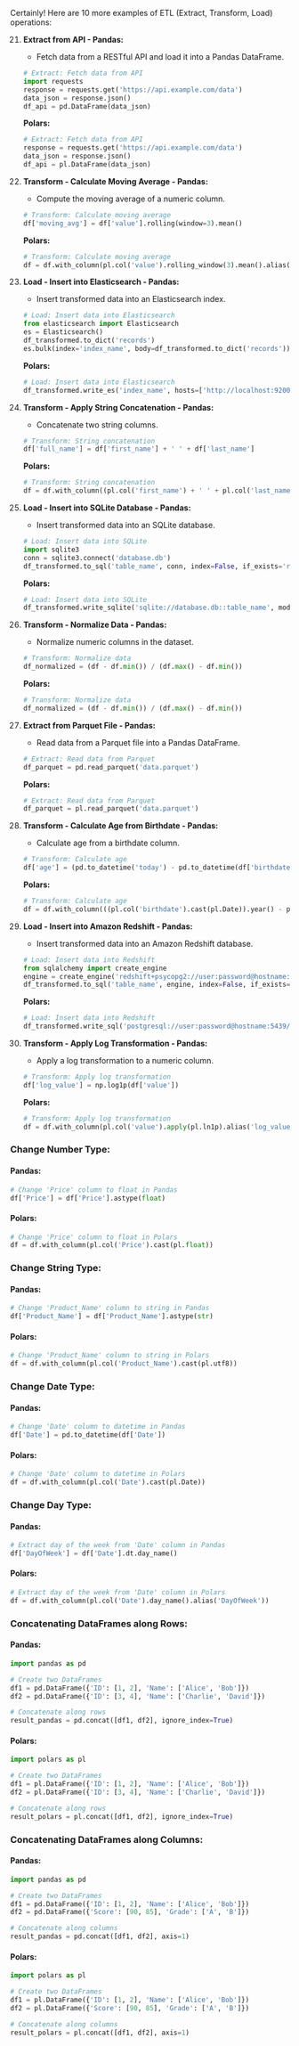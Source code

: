 Certainly! Here are 10 more examples of ETL (Extract, Transform, Load) operations:

21. **Extract from API - Pandas:**
    - Fetch data from a RESTful API and load it into a Pandas DataFrame.

    ```python
    # Extract: Fetch data from API
    import requests
    response = requests.get('https://api.example.com/data')
    data_json = response.json()
    df_api = pd.DataFrame(data_json)
    ```

    **Polars:**
    ```python
    # Extract: Fetch data from API
    response = requests.get('https://api.example.com/data')
    data_json = response.json()
    df_api = pl.DataFrame(data_json)
    ```

22. **Transform - Calculate Moving Average - Pandas:**
    - Compute the moving average of a numeric column.

    ```python
    # Transform: Calculate moving average
    df['moving_avg'] = df['value'].rolling(window=3).mean()
    ```

    **Polars:**
    ```python
    # Transform: Calculate moving average
    df = df.with_column(pl.col('value').rolling_window(3).mean().alias('moving_avg'))
    ```

23. **Load - Insert into Elasticsearch - Pandas:**
    - Insert transformed data into an Elasticsearch index.

    ```python
    # Load: Insert data into Elasticsearch
    from elasticsearch import Elasticsearch
    es = Elasticsearch()
    df_transformed.to_dict('records')
    es.bulk(index='index_name', body=df_transformed.to_dict('records'))
    ```

    **Polars:**
    ```python
    # Load: Insert data into Elasticsearch
    df_transformed.write_es('index_name', hosts=['http://localhost:9200'])
    ```

24. **Transform - Apply String Concatenation - Pandas:**
    - Concatenate two string columns.

    ```python
    # Transform: String concatenation
    df['full_name'] = df['first_name'] + ' ' + df['last_name']
    ```

    **Polars:**
    ```python
    # Transform: String concatenation
    df = df.with_column((pl.col('first_name') + ' ' + pl.col('last_name')).alias('full_name'))
    ```

25. **Load - Insert into SQLite Database - Pandas:**
    - Insert transformed data into an SQLite database.

    ```python
    # Load: Insert data into SQLite
    import sqlite3
    conn = sqlite3.connect('database.db')
    df_transformed.to_sql('table_name', conn, index=False, if_exists='replace')
    ```

    **Polars:**
    ```python
    # Load: Insert data into SQLite
    df_transformed.write_sqlite('sqlite://database.db::table_name', mode='replace')
    ```

26. **Transform - Normalize Data - Pandas:**
    - Normalize numeric columns in the dataset.

    ```python
    # Transform: Normalize data
    df_normalized = (df - df.min()) / (df.max() - df.min())
    ```

    **Polars:**
    ```python
    # Transform: Normalize data
    df_normalized = (df - df.min()) / (df.max() - df.min())
    ```

27. **Extract from Parquet File - Pandas:**
    - Read data from a Parquet file into a Pandas DataFrame.

    ```python
    # Extract: Read data from Parquet
    df_parquet = pd.read_parquet('data.parquet')
    ```

    **Polars:**
    ```python
    # Extract: Read data from Parquet
    df_parquet = pl.read_parquet('data.parquet')
    ```

28. **Transform - Calculate Age from Birthdate - Pandas:**
    - Calculate age from a birthdate column.

    ```python
    # Transform: Calculate age
    df['age'] = (pd.to_datetime('today') - pd.to_datetime(df['birthdate'])).astype('<m8[Y]')
    ```

    **Polars:**
    ```python
    # Transform: Calculate age
    df = df.with_column(((pl.col('birthdate').cast(pl.Date)).year() - pl.datetime('today').year()).alias('age'))
    ```

29. **Load - Insert into Amazon Redshift - Pandas:**
    - Insert transformed data into an Amazon Redshift database.

    ```python
    # Load: Insert data into Redshift
    from sqlalchemy import create_engine
    engine = create_engine('redshift+psycopg2://user:password@hostname:5439/database')
    df_transformed.to_sql('table_name', engine, index=False, if_exists='replace')
    ```

    **Polars:**
    ```python
    # Load: Insert data into Redshift
    df_transformed.write_sql('postgresql://user:password@hostname:5439/database', 'table_name', mode='replace')
    ```

30. **Transform - Apply Log Transformation - Pandas:**
    - Apply a log transformation to a numeric column.

    ```python
    # Transform: Apply log transformation
    df['log_value'] = np.log1p(df['value'])
    ```

    **Polars:**
    ```python
    # Transform: Apply log transformation
    df = df.with_column(pl.col('value').apply(pl.ln1p).alias('log_value'))
    ```


### Change Number Type:

#### Pandas:
```python
# Change 'Price' column to float in Pandas
df['Price'] = df['Price'].astype(float)
```

#### Polars:
```python
# Change 'Price' column to float in Polars
df = df.with_column(pl.col('Price').cast(pl.float))
```

### Change String Type:

#### Pandas:
```python
# Change 'Product_Name' column to string in Pandas
df['Product_Name'] = df['Product_Name'].astype(str)
```

#### Polars:
```python
# Change 'Product_Name' column to string in Polars
df = df.with_column(pl.col('Product_Name').cast(pl.utf8))
```

### Change Date Type:

#### Pandas:
```python
# Change 'Date' column to datetime in Pandas
df['Date'] = pd.to_datetime(df['Date'])
```

#### Polars:
```python
# Change 'Date' column to datetime in Polars
df = df.with_column(pl.col('Date').cast(pl.Date))
```

### Change Day Type:

#### Pandas:
```python
# Extract day of the week from 'Date' column in Pandas
df['DayOfWeek'] = df['Date'].dt.day_name()
```

#### Polars:
```python
# Extract day of the week from 'Date' column in Polars
df = df.with_column(pl.col('Date').day_name().alias('DayOfWeek'))
```

### Concatenating DataFrames along Rows:

#### Pandas:
```python
import pandas as pd

# Create two DataFrames
df1 = pd.DataFrame({'ID': [1, 2], 'Name': ['Alice', 'Bob']})
df2 = pd.DataFrame({'ID': [3, 4], 'Name': ['Charlie', 'David']})

# Concatenate along rows
result_pandas = pd.concat([df1, df2], ignore_index=True)
```

#### Polars:
```python
import polars as pl

# Create two DataFrames
df1 = pl.DataFrame({'ID': [1, 2], 'Name': ['Alice', 'Bob']})
df2 = pl.DataFrame({'ID': [3, 4], 'Name': ['Charlie', 'David']})

# Concatenate along rows
result_polars = pl.concat([df1, df2], ignore_index=True)
```

### Concatenating DataFrames along Columns:

#### Pandas:
```python
import pandas as pd

# Create two DataFrames
df1 = pd.DataFrame({'ID': [1, 2], 'Name': ['Alice', 'Bob']})
df2 = pd.DataFrame({'Score': [90, 85], 'Grade': ['A', 'B']})

# Concatenate along columns
result_pandas = pd.concat([df1, df2], axis=1)
```

#### Polars:
```python
import polars as pl

# Create two DataFrames
df1 = pl.DataFrame({'ID': [1, 2], 'Name': ['Alice', 'Bob']})
df2 = pl.DataFrame({'Score': [90, 85], 'Grade': ['A', 'B']})

# Concatenate along columns
result_polars = pl.concat([df1, df2], axis=1)
```
